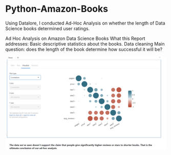 # Python-Amazon-Books
Using Datalore, I conducted Ad-Hoc Analysis on whether the length of Data Science books determined user ratings.

Ad Hoc Analysis on Amazon Data Science Books
What this Report addresses:
Basic descriptive statistics about the books.
Data cleaning
Main question: does the length of the book determine how successful it will be?

![Correlation Matrix](correlation.png)
